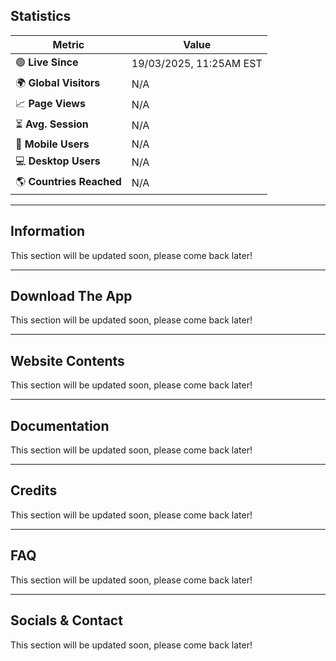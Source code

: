 ## Statistics
| Metric                 | Value               |
|------------------------|---------------------|
| 🟢 **Live Since**      | 19/03/2025, 11:25AM EST         |
| 🌍 **Global Visitors** | N/A           |
| 📈 **Page Views**      | N/A           |
| ⏳ **Avg. Session**    | N/A             |
| 📱 **Mobile Users**    | N/A                |
| 💻 **Desktop Users**   | N/A                |
| 🌎 **Countries Reached** | N/A            |

---

## Information
This section will be updated soon, please come back later!

---

## Download The App
This section will be updated soon, please come back later!

---

## Website Contents
This section will be updated soon, please come back later!

---

## Documentation
This section will be updated soon, please come back later!

---

## Credits
This section will be updated soon, please come back later!

---

## FAQ
This section will be updated soon, please come back later!

---

## Socials & Contact
This section will be updated soon, please come back later!
